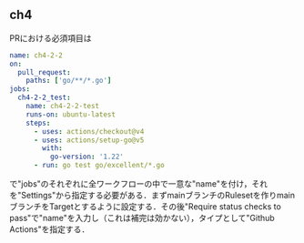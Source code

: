 ## ch4

PRにおける必須項目は

```yaml
name: ch4-2-2
on:
  pull_request:
    paths: ['go/**/*.go']
jobs:
  ch4-2-2_test:
    name: ch4-2-2-test
    runs-on: ubuntu-latest
    steps:
      - uses: actions/checkout@v4
      - uses: actions/setup-go@v5
        with:
          go-version: '1.22'
      - run: go test go/excellent/*.go
```

で"jobs"のそれぞれに全ワークフローの中で一意な"name"を付け，それを"Settings"から指定する必要がある．まずmainブランチのRulesetを作りmainブランチをTargetとするように設定する．その後"Require status checks to pass"で"name"を入力し（これは補完は効かない），タイプとして"Github Actions"を指定する．
